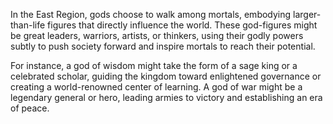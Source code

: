 In the East Region, gods choose to walk among mortals, embodying larger-than-life figures that directly influence the world. These god-figures might be great leaders, warriors, artists, or thinkers, using their godly powers subtly to push society forward and inspire mortals to reach their potential.

For instance, a god of wisdom might take the form of a sage king or a celebrated scholar, guiding the kingdom toward enlightened governance or creating a world-renowned center of learning. A god of war might be a legendary general or hero, leading armies to victory and establishing an era of peace.